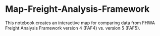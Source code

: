 # Map-Freight-Analysis-Framework
This notebook creates an interactive map for comparing data from FHWA Freight Analysis Framework version 4 (FAF4) vs. version 5 (FAF5).
